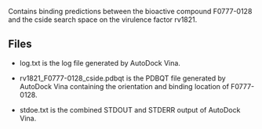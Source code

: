 Contains binding predictions between the bioactive compound F0777-0128 and the cside search space on the virulence factor rv1821.

## Files

- log.txt is the log file generated by AutoDock Vina.

- rv1821_F0777-0128_cside.pdbqt is the PDBQT file generated by AutoDock Vina containing the orientation and binding location of F0777-0128.

- stdoe.txt is the combined STDOUT and STDERR output of AutoDock Vina.

